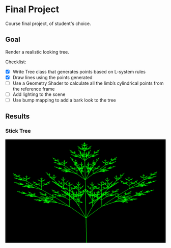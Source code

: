 # Final Project

Course final project, of student's choice.

## Goal

Render a realistic looking tree.

Checklist:
- [x] Write Tree class that generates points based on L-system rules
- [x] Draw lines using the points generated
- [ ] Use a Geometry Shader to calculate all the limb’s cylindrical points from the reference frame
- [ ] Add lighting to the scene
- [ ] Use bump mapping to add a bark look to the tree

## Results

### Stick Tree

![Stick Tree](/Final_Project-WIP/StickTree.png)
